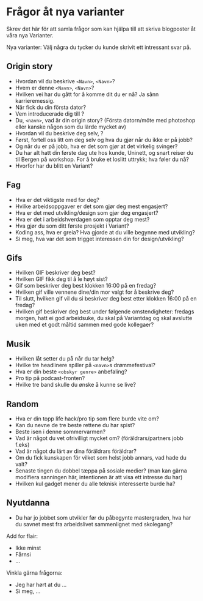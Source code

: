 # Frågor åt nya varianter

Skrev det här för att samla frågor som kan hjälpa till att skriva blogposter åt våra nya Varianter. 

Nya varianter: Välj några du tycker du kunde skrivit ett intressant svar på. 

## Origin story
* Hvordan vil du beskrive `<Navn>`, `<Navn>`?
* Hvem er denne `<Navn>`, `<Navn>`? 
* Hvilken vei har du gått for å komme dit du er nå? Ja sånn karrieremessig.
* När fick du din första dator?
* Vem introducerade dig till <fag>?
* Du, `<navn>`, vad är din origin story? (Första datorn/möte med photoshop eller kanske någon som du lärde mycket av)
* Hvordan vil du beskrive deg selv, <Navn>? 
* Først, fortell oss litt om deg selv og hva du gjør når du ikke er på jobb? 
* Og når du er på jobb, hva er det som gjør at det virkelig svinger? 
* Du har alt hatt din første dag ute hos kunde, Uninett, og snart reiser du til Bergen på workshop. For å bruke et loslitt uttrykk; hva føler du nå? 
* Hvorfor har du blitt en Variant? 
  
## Fag
* Hva er det viktigste med <design> for deg?
* Hvilke arbeidsoppgaver er det som gjør deg mest engasjert?
* Hva er det med utvikling/design som gjør deg engasjert? 
* Hva er det i arbeidshverdagen som opptar deg mest?
* Hva gjør du som ditt første prosjekt i Variant?
* Koding ass, hva er greia? Hva gjorde at du ville begynne med utvikling? 
* Si meg, hva var det som trigget interessen din for design/utvikling? 

## Gifs
* Hvilken GIF beskriver deg best?
* Hvilken GIF fikk deg til å le høyt sist?
* Gif som beskriver deg best klokken 16:00 på en fredag?
* Hvilken gif ville vennene dine/din mor valgt for å beskrive deg?
* Til slutt, hvilken gif vil du si beskriver deg best etter klokken 16:00 på en fredag? 
* Hvilken gif beskriver deg best under følgende omstendigheter: fredags morgen, hatt ei god arbeidsuke, du skal på Variantdag og skal avslutte uken med et godt måltid sammen med gode kollegaer? 

## Musik
* Hvilken låt setter du på når du tar helg?
* Hvilke tre headlinere spiller på `<navn>`s drømmefestival? 
* Hva er din beste `<obskyr genre>` anbefaling?
* Pro tip på podcast-fronten?
* Hvilke tre band skulle du ønske å kunne se live? 

## Random
* Hva er din topp life hack/pro tip som flere burde vite om?
* Kan du nevne de tre beste rettene du har spist?
* Beste isen i denne sommervarmen?
* Vad är något du vet ofrivilligt mycket om? (föräldrars/partners jobb f.eks)
* Vad är något du lärt av dina föräldrars föräldrar?
* Om du fick kunskapen för vilket som helst jobb annars, vad hade du valt?
* Senaste tingen du dobbel tæppa på sosiale medier? (man kan gärna modifiera sanningen här, intentionen är att visa ett intresse du har)
* Hvilken kul gadget mener du alle teknisk interesserte burde ha? 

## Nyutdanna
* Du har jo jobbet som utvikler før du påbegynte mastergraden, hva har du savnet mest fra arbeidslivet sammenlignet med skolegang? 

Add for flair:
* Ikke minst
* Fårnsi
* ...

Vinkla gärna frågorna:
* Jeg har hørt at du ...
* Si meg, ... 


